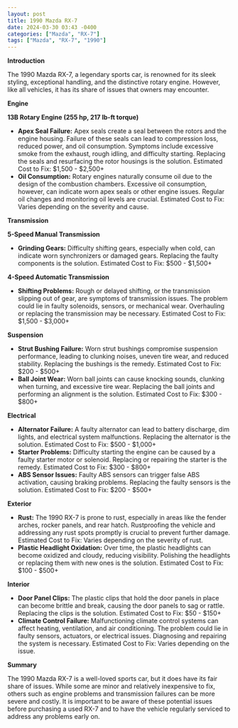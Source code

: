 ```yaml
---
layout: post
title: 1990 Mazda RX-7
date: 2024-03-30 03:43 -0400
categories: ["Mazda", "RX-7"]
tags: ["Mazda", "RX-7", "1990"]
---
```

**Introduction**

The 1990 Mazda RX-7, a legendary sports car, is renowned for its sleek styling, exceptional handling, and the distinctive rotary engine. However, like all vehicles, it has its share of issues that owners may encounter.

**Engine**

**13B Rotary Engine (255 hp, 217 lb-ft torque)**

* **Apex Seal Failure:** Apex seals create a seal between the rotors and the engine housing. Failure of these seals can lead to compression loss, reduced power, and oil consumption. Symptoms include excessive smoke from the exhaust, rough idling, and difficulty starting. Replacing the seals and resurfacing the rotor housings is the solution. Estimated Cost to Fix: $1,500 - $2,500+
* **Oil Consumption:** Rotary engines naturally consume oil due to the design of the combustion chambers. Excessive oil consumption, however, can indicate worn apex seals or other engine issues. Regular oil changes and monitoring oil levels are crucial. Estimated Cost to Fix: Varies depending on the severity and cause.

**Transmission**

**5-Speed Manual Transmission**

* **Grinding Gears:** Difficulty shifting gears, especially when cold, can indicate worn synchronizers or damaged gears. Replacing the faulty components is the solution. Estimated Cost to Fix: $500 - $1,500+

**4-Speed Automatic Transmission**

* **Shifting Problems:** Rough or delayed shifting, or the transmission slipping out of gear, are symptoms of transmission issues. The problem could lie in faulty solenoids, sensors, or mechanical wear. Overhauling or replacing the transmission may be necessary. Estimated Cost to Fix: $1,500 - $3,000+

**Suspension**

* **Strut Bushing Failure:** Worn strut bushings compromise suspension performance, leading to clunking noises, uneven tire wear, and reduced stability. Replacing the bushings is the remedy. Estimated Cost to Fix: $200 - $500+
* **Ball Joint Wear:** Worn ball joints can cause knocking sounds, clunking when turning, and excessive tire wear. Replacing the ball joints and performing an alignment is the solution. Estimated Cost to Fix: $300 - $800+

**Electrical**

* **Alternator Failure:** A faulty alternator can lead to battery discharge, dim lights, and electrical system malfunctions. Replacing the alternator is the solution. Estimated Cost to Fix: $500 - $1,000+
* **Starter Problems:** Difficulty starting the engine can be caused by a faulty starter motor or solenoid. Replacing or repairing the starter is the remedy. Estimated Cost to Fix: $300 - $800+
* **ABS Sensor Issues:** Faulty ABS sensors can trigger false ABS activation, causing braking problems. Replacing the faulty sensors is the solution. Estimated Cost to Fix: $200 - $500+

**Exterior**

* **Rust:** The 1990 RX-7 is prone to rust, especially in areas like the fender arches, rocker panels, and rear hatch. Rustproofing the vehicle and addressing any rust spots promptly is crucial to prevent further damage. Estimated Cost to Fix: Varies depending on the severity of rust.
* **Plastic Headlight Oxidation:** Over time, the plastic headlights can become oxidized and cloudy, reducing visibility. Polishing the headlights or replacing them with new ones is the solution. Estimated Cost to Fix: $100 - $500+

**Interior**

* **Door Panel Clips:** The plastic clips that hold the door panels in place can become brittle and break, causing the door panels to sag or rattle. Replacing the clips is the solution. Estimated Cost to Fix: $50 - $150+
* **Climate Control Failure:** Malfunctioning climate control systems can affect heating, ventilation, and air conditioning. The problem could lie in faulty sensors, actuators, or electrical issues. Diagnosing and repairing the system is necessary. Estimated Cost to Fix: Varies depending on the issue.

**Summary**

The 1990 Mazda RX-7 is a well-loved sports car, but it does have its fair share of issues. While some are minor and relatively inexpensive to fix, others such as engine problems and transmission failures can be more severe and costly. It is important to be aware of these potential issues before purchasing a used RX-7 and to have the vehicle regularly serviced to address any problems early on.
